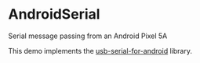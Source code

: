 # AndroidSerial
 Serial message passing from an Android Pixel 5A

This demo implements the <a href="https://github.com/mik3y/usb-serial-for-android">usb-serial-for-android</a> library.
